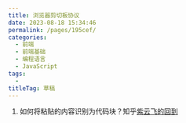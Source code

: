 ```yaml
---
title: 浏览器剪切板协议
date: 2023-08-18 15:34:46
permalink: /pages/195cef/
categories: 
  - 前端
  - 前端基础
  - 编程语言
  - JavaScript
tags: 
  - 
titleTag: 草稿
---
```


1. 如何将粘贴的内容识别为代码块？知乎[紫云飞的回到](https://www.zhihu.com/question/559921635/answer/2718482855)